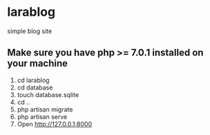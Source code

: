 # larablog
simple blog site

## Make sure you have php >= 7.0.1 installed on your machine ##

1. cd larablog
2. cd database
3. touch database.sqlite
4. cd ..
5. php artisan migrate
6. php artisan serve
7. Open http://127.0.0.1:8000
